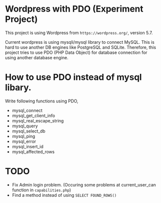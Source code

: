 # Wordpress with PDO (Experiment Project)

This project is using Wordpress from ```https://wordpress.org/```, version 5.7.

Current wordpress is using mysqli/mysql library to connect MySQL. This is hard to use another DB engines like PostgreSQL and SQLite. Therefore, this project tries to use PDO (PHP Data Object) for database connection for using another database engine.


# How to use PDO instead of mysql libary.

Write following functions using PDO,
- mysql_connect
- mysql_get_client_info
- mysql_real_escape_string
- mysql_query
- mysql_select_db
- mysql_ping
- mysql_error
- mysql_insert_id
- mysql_affected_rows

# TODO

- Fix Admin login problem. (Occuring some problems at current_user_can function in ```capabilities.php```)
- Find a method instead of using ```SELECT FOUND_ROWS()```
